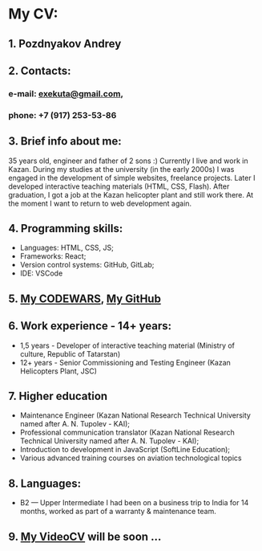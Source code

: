 # My CV:
## 1. Pozdnyakov Andrey
## 2. Contacts:
### e-mail: exekuta@gmail.com,
### phone: +7 (917) 253-53-86
## 3. Brief info about me:
35 years old, engineer and father of 2 sons :) Currently I live and work in Kazan. 
During my studies at the university (in the early 2000s) I was engaged in the development of simple websites, freelance projects. Later I developed interactive teaching materials (HTML, CSS, Flash). After graduation, I got a job at the Kazan helicopter plant and still work there. 
At the moment I want to return to web development again.
## 4. Programming skills:
- Languages: HTML, CSS, JS;
- Frameworks: React;
- Version control systems: GitHub, GitLab;
- IDE: VSCode
## 5. [My CODEWARS](https://www.codewars.com/users/exekuta/), [My GitHub](https://github.com/exekuta/) 
## 6. Work experience - 14+ years:
- 1,5 years - Developer of interactive teaching material (Ministry of culture, Republic of Tatarstan)
- 12+ years - Senior Commissioning and Testing Engineer (Kazan Helicopters Plant, JSC)
## 7. Higher education
- Maintenance Engineer (Kazan National Research Technical University named after A. N. Tupolev - KAI);
- Professional communication translator (Kazan National Research Technical University named after A. N. Tupolev - KAI);
- Introduction to development in JavaScript (SoftLine Education);
- Various advanced training courses on aviation technological topics
## 8. Languages:
- B2 — Upper Intermediate
I had been on a business trip to India for 14 months, worked as part of a warranty & maintenance team.
## 9. [My VideoCV](https://www.youtube.com/user/GGaRRRiKK/videos) will be soon ...